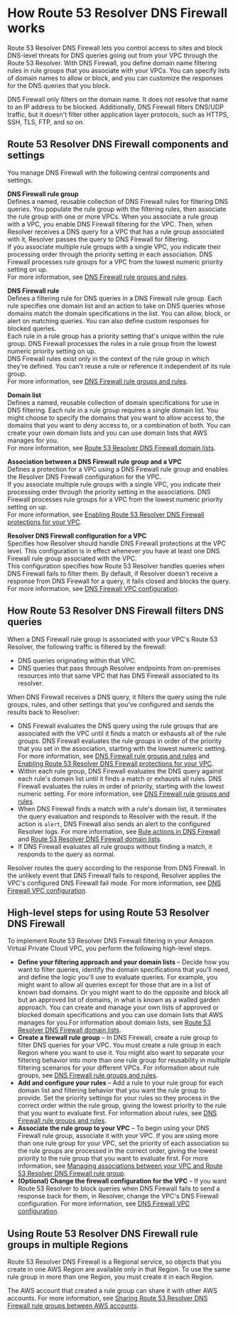 # How Route 53 Resolver DNS Firewall works<a name="resolver-dns-firewall-overview"></a>

Route 53 Resolver DNS Firewall lets you control access to sites and block DNS\-level threats for DNS queries going out from your VPC through the Route 53 Resolver\. With DNS Firewall, you define domain name filtering rules in rule groups that you associate with your VPCs\. You can specify lists of domain names to allow or block, and you can customize the responses for the DNS queries that you block\. 

DNS Firewall only filters on the domain name\. It does not resolve that name to an IP address to be blocked\. Additionally, DNS Firewall filters DNS/UDP traffic, but it doesn't filter other application layer protocols, such as HTTPS, SSH, TLS, FTP, and so on\.

## Route 53 Resolver DNS Firewall components and settings<a name="resolver-dns-firewall-components"></a>

You manage DNS Firewall with the following central components and settings\.

**DNS Firewall rule group**  
Defines a named, reusable collection of DNS Firewall rules for filtering DNS queries\. You populate the rule group with the filtering rules, then associate the rule group with one or more VPCs\. When you associate a rule group with a VPC, you enable DNS Firewall filtering for the VPC\. Then, when Resolver receives a DNS query for a VPC that has a rule group associated with it, Resolver passes the query to DNS Firewall for filtering\.   
If you associate multiple rule groups with a single VPC, you indicate their processing order through the priority setting in each association\. DNS Firewall processes rule groups for a VPC from the lowest numeric priority setting on up\.   
For more information, see [DNS Firewall rule groups and rules](resolver-dns-firewall-rule-groups.md)\. 

**DNS Firewall rule**  
Defines a filtering rule for DNS queries in a DNS Firewall rule group\. Each rule specifies one domain list and an action to take on DNS queries whose domains match the domain specifications in the list\. You can allow, block, or alert on matching queries\. You can also define custom responses for blocked queries\.   
Each rule in a rule group has a priority setting that's unique within the rule group\. DNS Firewall processes the rules in a rule group from the lowest numeric priority setting on up\.   
DNS Firewall rules exist only in the context of the rule group in which they're defined\. You can't reuse a rule or reference it independent of its rule group\.   
For more information, see [DNS Firewall rule groups and rules](resolver-dns-firewall-rule-groups.md)\. 

**Domain list**  
Defines a named, reusable collection of domain specifications for use in DNS filtering\. Each rule in a rule group requires a single domain list\. You might choose to specify the domains that you want to allow access to, the domains that you want to deny access to, or a combination of both\. You can create your own domain lists and you can use domain lists that AWS manages for you\.  
For more information, see [Route 53 Resolver DNS Firewall domain lists](resolver-dns-firewall-domain-lists.md)\. 

**Association between a DNS Firewall rule group and a VPC**  
Defines a protection for a VPC using a DNS Firewall rule group and enables the Resolver DNS Firewall configuration for the VPC\.   
If you associate multiple rule groups with a single VPC, you indicate their processing order through the priority setting in the associations\. DNS Firewall processes rule groups for a VPC from the lowest numeric priority setting on up\.   
For more information, see [Enabling Route 53 Resolver DNS Firewall protections for your VPC](resolver-dns-firewall-vpc-protections.md)\. 

**Resolver DNS Firewall configuration for a VPC**  
Specifies how Resolver should handle DNS Firewall protections at the VPC level\. This configuration is in effect whenever you have at least one DNS Firewall rule group associated with the VPC\.   
This configuration specifies how Route 53 Resolver handles queries when DNS Firewall fails to filter them\. By default, if Resolver doesn't receive a response from DNS Firewall for a query, it fails closed and blocks the query\.  
For more information, see [DNS Firewall VPC configuration](resolver-dns-firewall-vpc-configuration.md)\.

## How Route 53 Resolver DNS Firewall filters DNS queries<a name="resolver-dns-firewall-behavior"></a>

When a DNS Firewall rule group is associated with your VPC's Route 53 Resolver, the following traffic is filtered by the firewall:
+ DNS queries originating within that VPC\.
+ DNS queries that pass through Resolver endpoints from on\-premises resources into that same VPC that has DNS Firewall associated to its resolver\.

When DNS Firewall receives a DNS query, it filters the query using the rule groups, rules, and other settings that you've configured and sends the results back to Resolver: 
+ DNS Firewall evaluates the DNS query using the rule groups that are associated with the VPC until it finds a match or exhausts all of the rule groups\. DNS Firewall evaluates the rule groups in order of the priority that you set in the association, starting with the lowest numeric setting\. For more information, see [DNS Firewall rule groups and rules](resolver-dns-firewall-rule-groups.md) and [Enabling Route 53 Resolver DNS Firewall protections for your VPC](resolver-dns-firewall-vpc-protections.md)\.
+ Within each rule group, DNS Firewall evaluates the DNS query against each rule's domain list until it finds a match or exhausts all rules\. DNS Firewall evaluates the rules in order of priority, starting with the lowest numeric setting\. For more information, see [DNS Firewall rule groups and rules](resolver-dns-firewall-rule-groups.md)\.
+ When DNS Firewall finds a match with a rule's domain list, it terminates the query evaluation and responds to Resolver with the result\. If the action is `alert`, DNS Firewall also sends an alert to the configured Resolver logs\. For more information, see [Rule actions in DNS Firewall](resolver-dns-firewall-rule-actions.md) and [Route 53 Resolver DNS Firewall domain lists](resolver-dns-firewall-domain-lists.md)\.
+ If DNS Firewall evaluates all rule groups without finding a match, it responds to the query as normal\. 

Resolver routes the query according to the response from DNS Firewall\. In the unlikely event that DNS Firewall fails to respond, Resolver applies the VPC's configured DNS Firewall fail mode\. For more information, see [DNS Firewall VPC configuration](resolver-dns-firewall-vpc-configuration.md)\.

## High\-level steps for using Route 53 Resolver DNS Firewall<a name="resolver-dns-firewall-high-level-steps"></a>

To implement Route 53 Resolver DNS Firewall filtering in your Amazon Virtual Private Cloud VPC, you perform the following high\-level steps\. 
+ **Define your filtering approach and your domain lists** – Decide how you want to filter queries, identify the domain specifications that you'll need, and define the logic you'll use to evaluate queries\. For example, you might want to allow all queries except for those that are in a list of known bad domains\. Or you might want to do the opposite and block all but an approved list of domains, in what is known as a walled garden approach\. You can create and manage your own lists of approved or blocked domain specifications and you can use domain lists that AWS manages for you\.For information about domain lists, see [Route 53 Resolver DNS Firewall domain lists](resolver-dns-firewall-domain-lists.md)\.
+ **Create a firewall rule group** – In DNS Firewall, create a rule group to filter DNS queries for your VPC\. You must create a rule group in each Region where you want to use it\. You might also want to separate your filtering behavior into more than one rule group for reusability in multiple filtering scenarios for your different VPCs\. For information about rule groups, see [DNS Firewall rule groups and rules](resolver-dns-firewall-rule-groups.md)\. 
+ **Add and configure your rules** – Add a rule to your rule group for each domain list and filtering behavior that you want the rule group to provide\. Set the priority settings for your rules so they process in the correct order within the rule group, giving the lowest priority to the rule that you want to evaluate first\. For information about rules, see [DNS Firewall rule groups and rules](resolver-dns-firewall-rule-groups.md)\. 
+ **Associate the rule group to your VPC** – To begin using your DNS Firewall rule group, associate it with your VPC\. If you are using more than one rule group for your VPC, set the priority of each association so the rule groups are processed in the correct order, giving the lowest priority to the rule group that you want to evaluate first\. For more information, see [Managing associations between your VPC and Route 53 Resolver DNS Firewall rule group](resolver-dns-firewall-vpc-associating-rule-group.md)\.
+ **\(Optional\) Change the firewall configuration for the VPC** – If you want Route 53 Resolver to block queries when DNS Firewall fails to send a response back for them, in Resolver, change the VPC's DNS Firewall configuration\. For more information, see [DNS Firewall VPC configuration](resolver-dns-firewall-vpc-configuration.md)\.

## Using Route 53 Resolver DNS Firewall rule groups in multiple Regions<a name="resolver-dns-firewall-multiple-regions"></a>

Route 53 Resolver DNS Firewall is a Regional service, so objects that you create in one AWS Region are available only in that Region\. To use the same rule group in more than one Region, you must create it in each Region\.

The AWS account that created a rule group can share it with other AWS accounts\. For more information, see [Sharing Route 53 Resolver DNS Firewall rule groups between AWS accounts](resolver-dns-firewall-rule-group-sharing.md)\.